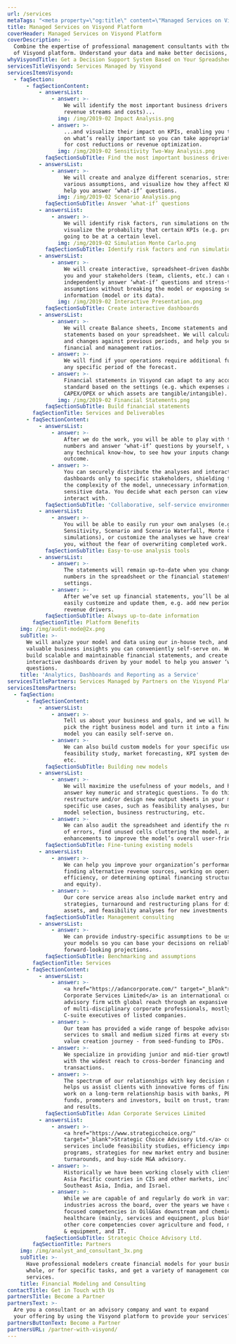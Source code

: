 ```yaml
---
url: /services
metaTags: "<meta property=\"og:title\" content=\"Managed Services on Visyond Platform\"/>\r\n<meta property=\"og:type\" content=\"website\" />\r\n<meta property=\"og:image\" content=\"https://visyond.com/img/Visyond%20Inforgraphics%20%20NEW%20v23%201.5x%20supersample.png\"/>\r\n<meta property=\"og:description\" content=\"Have professionals do the work and enjoy the benefits of Visyond platform. Understand your data and make better decisions, faster.\"/>\r\n<meta property=\"og:url\" content=\"https://visyond.com/services/\" />"
title: Managed Services on Visyond Platform
coverHeader: Managed Services on Visyond Platform
coverDescription: >-
  Combine the expertise of professional management consultants with the benefits
  of Visyond platform. Understand your data and make better decisions, faster.
whyVisyondTitle: Get a Decision Support System Based on Your Spreadsheet
servicesTitleVisyond: Services Managed by Visyond
servicesItemsVisyond:
  - faqSection:
      - faqSectionContent:
          - answersList:
              - answer: >-
                  We will identify the most important business drivers (e.g.
                  revenue streams and costs)...
                img: /img/2019-02 Impact Analysis.png
              - answer: >-
                  ...and visualize their impact on KPIs, enabling you to focus
                  on what’s really important so you can take appropriate action
                  for cost reductions or revenue optimization.
                img: /img/2019-02 Sensitivity Two-Way Analysis.png
            faqSectionSubTitle: Find the most important business drivers
          - answersList:
              - answer: >-
                  We will create and analyze different scenarios, stress-test
                  various assumptions, and visualize how they affect KPIs to
                  help you answer ‘what-if’ questions.
                img: /img/2019-02 Scenario Analysis.png
            faqSectionSubTitle: Answer ‘what-if’ questions
          - answersList:
              - answer: >-
                  We will identify risk factors, run simulations on them and
                  visualize the probability that certain KPIs (e.g. profits) are
                  going to be at a certain level.
                img: /img/2019-02 Simulation Monte Carlo.png
            faqSectionSubTitle: Identify risk factors and run simulations
          - answersList:
              - answer: >-
                  We will create interactive, spreadsheet-driven dashboards that
                  you and your stakeholders (team, clients, etc.) can use to
                  independently answer ‘what-if’ questions and stress-test
                  assumptions without breaking the model or exposing sensitive
                  information (model or its data).
                img: /img/2019-02 Interactive Presentation.png
            faqSectionSubTitle: Create interactive dashboards
          - answersList:
              - answer: >-
                  We will create Balance sheets, Income statements and Cash flow
                  statements based on your spreadsheet. We will calculate growth
                  and changes against previous periods, and help you set up
                  financial and management ratios.               
              - answer: >-
                  We will find if your operations require additional funding in
                  any specific period of the forecast.
              - answer: >-
                  Financial statements in Visyond can adapt to any accounting
                  standard based on the settings (e.g. which expenses are
                  CAPEX/OPEX or which assets are tangible/intangible).
                img: /img/2019-02 Financial Statements.png
            faqSectionSubTitle: Build financial statements
        faqSectionTitle: Services and Deliverables
      - faqSectionContent:
          - answersList:
              - answer: >-
                  After we do the work, you will be able to play with the
                  numbers and answer ‘what-if’ questions by yourself, without
                  any technical know-how, to see how your inputs change the
                  outcome.
              - answer: >-
                  You can securely distribute the analyses and interactive
                  dashboards only to specific stakeholders, shielding them from
                  the complexity of the model, unnecessary information, or
                  sensitive data. You decide what each person can view or
                  interact with.
            faqSectionSubTitle: 'Collaborative, self-service environment'
          - answersList:
              - answer: >-
                  You will be able to easily run your own analyses (e.g.
                  Sensitivity, Scenario and Scenario Waterfall, Monte Carlo
                  simulations), or customize the analyses we have created for
                  you, without the fear of overwriting completed work.
            faqSectionSubTitle: Easy-to-use analysis tools
          - answersList:
              - answer: >-
                  The statements will remain up-to-date when you change the
                  numbers in the spreadsheet or the financial statements
                  settings.
              - answer: >-
                  After we’ve set up financial statements, you’ll be able to
                  easily customize and update them, e.g. add new periods, or new
                  revenue drivers.
            faqSectionSubTitle: Always up-to-date information
        faqSectionTitle: Platform Benefits
    img: /img/audit-mode@2x.png
    subTitle: >-
      We will analyze your model and data using our in-house tech, and deliver
      valuable business insights you can conveniently self-serve on. We can also
      build scalable and maintainable financial statements, and create
      interactive dashboards driven by your model to help you answer ‘what-if’
      questions.
    title: 'Analytics, Dashboards and Reporting as a Service'
servicesTitlePartners: Services Managed by Partners on the Visyond Platform
servicesItemsPartners:
  - faqSection:
      - faqSectionContent:
          - answersList:
              - answer: >-
                  Tell us about your business and goals, and we will help you
                  pick the right business model and turn it into a financial
                  model you can easily self-serve on.
              - answer: >-
                  We can also build custom models for your specific use-case:
                  feasibility study, market forecasting, KPI system development,
                  etc.
            faqSectionSubTitle: Building new models
          - answersList:
              - answer: >-
                  We will maximize the usefulness of your models, and help you
                  answer key numeric and strategic questions. To do this, we can
                  restructure and/or design new output sheets in your model for
                  specific use cases, such as feasibility analyses, business
                  model selection, business restructuring, etc. 
              - answer: >-
                  We can also audit the spreadsheet and identify the root causes
                  of errors, find unused cells cluttering the model, and suggest
                  enhancements to improve the model’s overall user-friendliness.
            faqSectionSubTitle: Fine-tuning existing models
          - answersList:
              - answer: >-
                  We can help you improve your organization’s performance by
                  finding alternative revenue sources, working on operational
                  efficiency, or determining optimal financing structures (debt
                  and equity). 
              - answer: >-
                  Our core service areas also include market entry and expansion
                  strategies, turnaround and restructuring plans for distressed
                  assets, and feasibility analyses for new investments.
            faqSectionSubTitle: Management consulting
          - answersList:
              - answer: >-
                  We can provide industry-specific assumptions to be used in
                  your models so you can base your decisions on reliable
                  forward-looking projections.
            faqSectionSubTitle: Benchmarking and assumptions
        faqSectionTitle: Services
      - faqSectionContent:
          - answersList:
              - answer: >-
                  <a href="https://adancorporate.com/" target="_blank">Adan
                  Corporate Services Limited</a> is an international corporate
                  advisory firm with global reach through an expansive network
                  of multi-disciplinary corporate professionals, mostly former
                  C-suite executives of listed companies.
              - answer: >-
                  Our team has provided a wide range of bespoke advisory
                  services to small and medium sized firms at every step of the
                  value creation journey - from seed-funding to IPOs.
              - answer: >-
                  We specialize in providing junior and mid-tier growth firms
                  with the widest reach to cross-border financing and
                  transactions.
              - answer: >-
                  The spectrum of our relationships with key decision makers
                  helps us assist clients with innovative forms of financing. We
                  work on a long-term relationship basis with banks, PE/VC
                  funds, promoters and investors, built on trust, transparency
                  and results.
            faqSectionSubTitle: Adan Corporate Services Limited
          - answersList:
              - answer: >-
                  <a href="https://www.strategicchoice.org/"
                  target="_blank">Strategic Choice Advisory Ltd.</a> core
                  services include feasibility studies, efficiency improvement
                  programs, strategies for new market entry and business
                  turnarounds, and buy-side M&A advisory.
              - answer: >-
                  Historically we have been working closely with clients from
                  Asia Pacific countries in CIS and other markets, including
                  Southeast Asia, India, and Israel.
              - answer: >-
                  While we are capable of and regularly do work in various
                  industries across the board, over the years we have developed
                  focused competencies in Oil&Gas downstream and chemicals, and
                  healthcare (mainly, services and equipment, plus biotech). Our
                  other core competencies cover agriculture and food, machinery
                  & equipment, and IT.
            faqSectionSubTitle: Strategic Choice Advisory Ltd.
        faqSectionTitle: Partners
    img: /img/analyst_and_consultant_3x.png
    subTitle: >-
      Have professional modelers create financial models for your business as a
      whole, or for specific tasks, and get a variety of management consulting
      services.
    title: Financial Modeling and Consulting
contactTitle: Get in Touch with Us
partnersTitle: Become a Partner
partnersText: >-
  Are you a consultant or an advisory company and want to expand
  your offering by using the Visyond platform to provide your services? 
partnersButtonText: Become a Partner
partnersURL: /partner-with-visyond/
---
```


